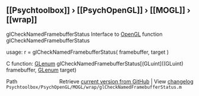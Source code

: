 ## [[Psychtoolbox]] &#8250; [[PsychOpenGL]] &#8250; [[MOGL]] &#8250; [[wrap]]

glCheckNamedFramebufferStatus  Interface to [OpenGL](OpenGL) function glCheckNamedFramebufferStatus  
  
usage:  r = glCheckNamedFramebufferStatus( framebuffer, target )  
  
C function:  [GLenum](GLenum) glCheckNamedFramebufferStatus[(GLuint]((GLuint) framebuffer, [GLenum](GLenum) target)  




<div class="code_header" style="text-align:right;">
  <span style="float:left;">Path&nbsp;&nbsp;</span> <span class="counter">Retrieve <a href=
  "https://raw.github.com/Psychtoolbox-3/Psychtoolbox-3/beta/Psychtoolbox/PsychOpenGL/MOGL/wrap/glCheckNamedFramebufferStatus.m">current version from GitHub</a> | View <a href=
  "https://github.com/Psychtoolbox-3/Psychtoolbox-3/commits/beta/Psychtoolbox/PsychOpenGL/MOGL/wrap/glCheckNamedFramebufferStatus.m">changelog</a></span>
</div>
<div class="code">
  <code>Psychtoolbox/PsychOpenGL/MOGL/wrap/glCheckNamedFramebufferStatus.m</code>
</div>


